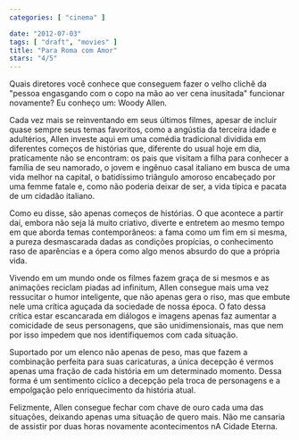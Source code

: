 ```yaml
---
categories: [ "cinema" ]

date: "2012-07-03"
tags: [ "draft", "movies" ]
title: "Para Roma com Amor"
stars: "4/5"
---
```

Quais diretores você conhece que conseguem fazer o velho clichê da "pessoa engasgando com o copo na mão ao ver cena inusitada" funcionar novamente? Eu conheço um: Woody Allen.

Cada vez mais se reinventando em seus últimos filmes, apesar de incluir quase sempre seus temas favoritos, como a angústia da terceira idade e adultérios, Allen investe aqui em uma comédia tradicional dividida em diferentes começos de histórias que, diferente do usual hoje em dia, praticamente não se encontram: os pais que visitam a filha para conhecer a família de seu namorado, o jovem e ingênuo casal italiano em busca de uma vida melhor na capital, o batidíssimo triângulo amoroso encabeçado por uma femme fatale e, como não poderia deixar de ser, a vida típica e pacata de um cidadão italiano.

Como eu disse, são apenas começos de histórias. O que acontece a partir daí, embora não seja lá muito criativo, diverte e entretem ao mesmo tempo em que aborda temas contemporâneos: a fama como um fim em si mesma, a pureza desmascarada dadas as condições propícias, o conhecimento raso de aparências e a ópera como algo menos absurdo do que a própria vida.

Vivendo em um mundo onde os filmes fazem graça de si mesmos e as animações reciclam piadas ad infinitum, Allen consegue mais uma vez ressucitar o humor inteligente, que não apenas gera o riso, mas que embute nele uma crítica aguçada da sociedade de nossa época. O fato dessa crítica estar escancarada em diálogos e imagens apenas faz aumentar a comicidade de seus personagens, que são unidimensionais, mas que nem por isso impedem que nos identifiquemos com cada situação.

Suportado por um elenco não apenas de peso, mas que fazem a combinação perfeita para suas caricaturas, a única decepção é vermos apenas uma fração de cada história em um determinado momento. Dessa forma é um sentimento cíclico a decepção pela troca de personagens e a empolgação pelo enriquecimento da história atual.

Felizmente, Allen consegue fechar com chave de ouro cada uma das situações, deixando apenas uma situação de quero mais. Não me cansaria de assistir por duas horas novamente acontecimentos nA Cidade Eterna.

